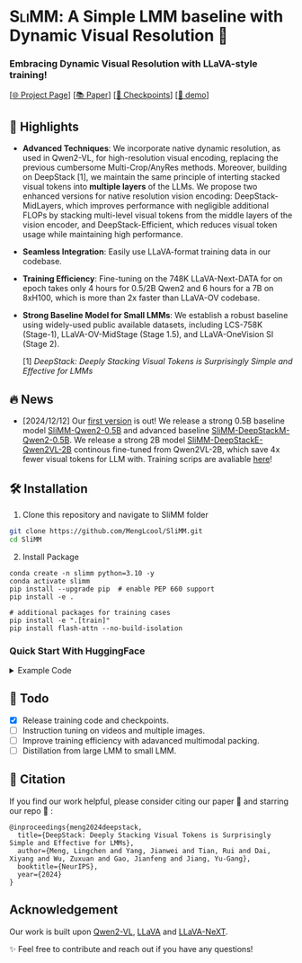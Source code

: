 # <span style="font-variant: small-caps">SliMM</span>: A Simple LMM baseline with Dynamic Visual Resolution 🚀

### Embracing Dynamic Visual Resolution with LLaVA-style training!

[[🌐 Project Page](https://deepstack-vl.github.io/)]
[[📚  Paper](https://arxiv.org/abs/2406.04334)] 
[[🤗 Checkpoints](https://huggingface.co/collections/menglc/slimm-675bd737c2965037a6b52d05)] 
[[🤖 demo](https://f3d44298f3ac825a6d.gradio.live/)] 

## 🌟 Highlights

* **Advanced Techniques**: We incorporate native dynamic resolution, as used in Qwen2-VL, for high-resolution visual encoding, replacing the previous cumbersome Multi-Crop/AnyRes methods. Moreover, building on DeepStack [1], we maintain the same principle of interting stacked visual tokens into **multiple layers** of the LLMs. We propose two enhanced versions for native resolution vision encoding: DeepStack-MidLayers, which improves performance with negligible additional FLOPs by stacking multi-level visual tokens from the middle layers of the vision encoder, and DeepStack-Efficient, which reduces visual token usage while maintaining high performance.
* **Seamless Integration**: Easily use LLaVA-format training data in our codebase.
* **Training Efficiency**: Fine-tuning on the 748K LLaVA-Next-DATA for on epoch takes only 4 hours for 0.5/2B Qwen2 and 6 hours for a 7B on 8xH100, which is more than 2x faster than LLaVA-OV codebase.
* **Strong Baseline Model for Small LMMs**: We establish a robust baseline using widely-used  public available datasets, including LCS-758K (Stage-1), LLaVA-OV-MidStage (Stage 1.5), and LLaVA-OneVision SI (Stage 2).

  [1] *DeepStack: Deeply Stacking Visual Tokens is Surprisingly Simple and Effective for LMMs*

## 🔥 News
* [2024/12/12] Our [first version](https://huggingface.co/collections/menglc/slimm-675bd737c2965037a6b52d05) is out! We release a strong 0.5B baseline model [SliMM-Qwen2-0.5B](https://huggingface.co/menglc/SliMM-Qwen2-0.5B) and advanced baseline [SliMM-DeepStackM-Qwen2-0.5B](https://huggingface.co/menglc/SliMM-DeepStackM-Qwen2-0.5B). We release a strong 2B model [SliMM-DeepStackE-Qwen2VL-2B](https://huggingface.co/menglc/SliMM-DeepStackE-Qwen2VL-2B) continous fine-tuned from Qwen2VL-2B, which save 4x fewer visual tokens for LLM with. Training scrips are avaliable [here]()!


## 🛠️ Installation

1. Clone this repository and navigate to SliMM folder
```bash
git clone https://github.com/MengLcool/SliMM.git
cd SliMM
```

2. Install Package
```Shell
conda create -n slimm python=3.10 -y
conda activate slimm
pip install --upgrade pip  # enable PEP 660 support
pip install -e .

# additional packages for training cases
pip install -e ".[train]"
pip install flash-attn --no-build-isolation
```

### Quick Start With HuggingFace

<details>
<summary>Example Code</summary>

```Python
# this is very similar to qwen2-vl
from slimm.model.processor import SliMMQwen2VLProcessor
from slimm.model.slimm import SliMMForConditionalGeneration
from slimm.model.utils_vl import process_vision_info

model_path = "menglc/SliMM-DeepStackE-Qwen2VL-2B"

model = SliMMForConditionalGeneration.from_pretrained(
    model_path, torch_dtype="auto", device_map="auto"
)

processor = SliMMQwen2VLProcessor.from_pretrained(model_path)

messages = [
    {
        "role": "user",
        "content": [
            {
                "type": "image",
                "image": "https://qianwen-res.oss-cn-beijing.aliyuncs.com/Qwen-VL/assets/demo.jpeg",
            },
            {"type": "text", "text": "Describe this image."},
        ],
    }
]

# Preparation for inference
text = processor.apply_chat_template(
    messages, tokenize=False, add_generation_prompt=True
)
image_inputs, video_inputs = process_vision_info(messages)
inputs = processor(
    text=[text],
    images=image_inputs,
    videos=video_inputs,
    padding=True,
    return_tensors="pt",
)
inputs = inputs.to("cuda")

# Inference: Generation of the output
generated_ids = model.generate(**inputs, max_new_tokens=128)
generated_ids_trimmed = [
    out_ids[len(in_ids) :] for in_ids, out_ids in zip(inputs.input_ids, generated_ids)
]
output_text = processor.batch_decode(
    generated_ids_trimmed, skip_special_tokens=True, clean_up_tokenization_spaces=False
)
print(output_text)
```
</details>

## 📝  Todo
- [x] Release training code and checkpoints.
- [ ] Instruction tuning on videos and multiple images.
- [ ] Improve training efficiency with adavanced multimodal packing.
- [ ] Distillation from large LMM to small LMM.

## 🔗 Citation
If you find our work helpful, please consider citing our paper :paperclip: and starring our repo :star2: :

```
@inproceedings{meng2024deepstack,
  title={DeepStack: Deeply Stacking Visual Tokens is Surprisingly Simple and Effective for LMMs},
  author={Meng, Lingchen and Yang, Jianwei and Tian, Rui and Dai, Xiyang and Wu, Zuxuan and Gao, Jianfeng and Jiang, Yu-Gang},
  booktitle={NeurIPS},
  year={2024}
}
```

## Acknowledgement
Our work is built upon [Qwen2-VL](https://github.com/QwenLM/Qwen2-VL), [LLaVA](https://github.com/haotian-liu/LLaVA) and [LLaVA-NeXT](https://github.com/LLaVA-VL/LLaVA-NeXT).

✨ Feel free to contribute and reach out if you have any questions! 